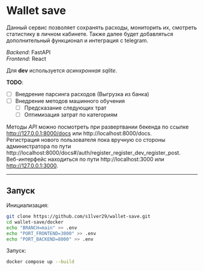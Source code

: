 # Wallet save

Данный сервис позволяет сохранять расходы, мониторить их, смотреть статистику в личном кабинете. Также далее будет добавляться дополнительный функционал и интеграция с telegram.

*Backend*: FastAPI  
*Frontend*: React

Для **dev** используется *асинхронная sqlite*.

**TODO**:
- [ ] Внедрение парсинга расходов (Выгрузка из банка)
- [ ] Внедрение методов машинного обучения
	- [ ] Предсказание следующих трат
	- [ ] Оптимизация затрат по категориям  

Методы *API* можно посмотреть при развертвании бекенда по ссылке http://127.0.0.1:8000/docs или http://localhost:8000/docs.  
Регистрация нового пользователя пока вручную со стороны администратора по пути http://localhost:8000/docs#/auth/register_register_dev_register_post.  
Веб-интерфейс находиться по пути http://localhost:3000 или http://127.0.0.1:3000.

----

## Запуск
Инициализация:
```bash
git clone https://github.com/s1lver29/wallet-save.git
cd wallet-save/docker
echo "BRANCH=main" >> .env
echo "PORT_FRONTEND=3000" >> .env
echo "PORT_BACKEND=8000" >> .env
```
Запуск:
```bash
docker compose up --build
```
